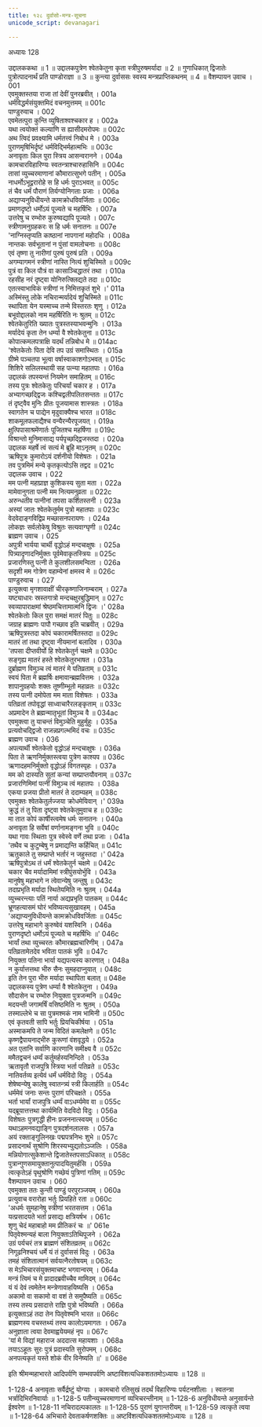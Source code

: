 ```yaml
---
title: १२८ दुर्वासो-मन्त्र-सूचना
unicode_script: devanagari

---
```



अध्यायः 128

उद्दालककथा ॥ 1 ॥ उद्दालकपुत्रेण श्वेतकेतुना कृता स्त्रीपुरुषमर्यादा ॥ 2 ॥ गुणाधिकात् द्विजातेः पुत्रोत्पादनार्थं प्रति पाण्डोराज्ञा ॥ 3 ॥ कुन्त्या दुर्वाससः स्वस्य मन्त्रप्राप्तिकथनम् ॥ 4 ॥
वैशम्पायन उवाच ।	001  
एवमुक्तस्तया राजा तां देवीं पुनरब्रवीत् ।	001a  
धर्मविद्धर्मसंयुक्तमिदं वचनमुत्तमम् ॥	001c  
पाण्डुरुवाच ।	002  
एवमेतत्पुरा कुन्ति व्युषिताश्वश्चकार ह ।	002a  
यथा त्वयोक्तं कल्याणि स ह्यासीदमरोपमः ॥	002c  
अथ त्विदं प्रवक्ष्यामि धर्मतत्त्वं निबोध मे ।	003a  
पुराणमृषिभिर्दृष्टं धर्मविद्भिर्महात्मभिः ॥	003c  
अनावृताः किल पुरा स्त्रिय आसन्वरानने ।	004a  
कामचारविहारिण्यः स्वतन्त्राश्चारुहासिनि ॥	004c  
तासां व्युच्चरमाणानां कौमारात्सुभगे पतीन् ।	005a  
नाधर्मोऽभूद्वरारोहे स हि धर्मः पुराऽभवत् ॥	005c  
तं चैव धर्मं पौराणं तिर्यग्योनिगताः प्रजाः ।	006a  
अद्याप्यनुविधीयन्ते कामक्रोधविवर्जिताः ॥	006c  
प्रमाणदृष्टो धर्मोऽयं पूज्यते च महर्षिभिः ।	007a  
उत्तरेषु च रम्भोरु कुरुष्वद्यापि पूज्यते ।	007c  
स्त्रीणामनुग्रहकरः स हि धर्मः सनातनः ॥	007e  
\'नाग्निस्तृप्यति काष्ठानां नापगानां महोदधिः ।	008a  
नान्तकः सर्वभूतानां न पुंसां वामलोचनाः ॥	008c  
एवं तृष्णा तु नारीणां पुरुषं पुरुषं प्रति ।	009a  
अगम्यागमनं स्त्रीणां नास्ति नित्यं शुचिस्मिते ॥	009c  
पुत्रं वा किल पौत्रं वा कासाञ्चिद्धातरं तथा ।	010a  
रहसीह नरं दृष्ट्वा योनिरुत्क्लिद्यते तदा ॥	010c  
एतत्स्वाभाविकं स्त्रीणां न निमित्तकृतं शुभे ।\'	011a  
अस्मिंस्तु लोके नचिरान्मर्यादेयं शुचिस्मिते ॥	011c  
स्थापिता येन यस्माच्च तन्मे विस्तरतः शृणु ।	012a  
बभूवोद्दालको नाम महर्षिरिति नः श्रुतम् ॥	012c  
श्वेतकेतुरिति ख्यातः पुत्रस्तस्याभवन्मुनिः ।	013a  
मर्यादेयं कृता तेन धर्म्या वै श्वेतकेतुना ॥	013c  
कोपात्कमलपत्राक्षि यदर्थं तन्निबोध मे ॥	014ac  
\'श्वेतकेतोः पिता देवि तप उग्रं समास्थितः ।	015a  
ग्रीष्मे पञ्चतपा भूत्वा वर्षास्वाकाशगोऽभवत् ॥	015c  
शिशिरे सलिलस्थायी सह पत्न्या महातपाः ।	016a  
उद्दालकं तपस्यन्तं नियमेन समाहितम् ॥	016c  
तस्य पुत्रः श्वेतकेतुः परिचर्यां चकार ह ।	017a  
अभ्यागच्छद्द्विजः कश्चिद्वलीपलितसन्ततः ॥	017c  
तं दृष्ट्वैव मुनिः प्रीतः पूजयामास शास्त्रतः ।	018a  
स्वागतेन च पाद्येन मृदुवाक्यैश्च भारत ॥	018c  
शाकमूलफलाद्यैश्च वन्यैरन्यैरपूजयत् ।	019a  
क्षुत्पिपासाश्रमेंणार्तः पूजितश्च महर्षिणा ॥	019c  
विश्रान्तो मुनिमासाद्य पर्यपृच्छद्द्विजस्तदा ।	020a  
उद्दालक महर्षे त्वं सत्यं मे ब्रूहि माऽनृतम् ॥	020c  
ऋषिपुत्रः कुमारोऽयं दर्शनीयो विशेषतः ।	021a  
तव पुत्रमिमं मन्ये कृतकृत्योऽसि तद्वद ॥	021c  
उद्दालक उवाच ।	022  
मम पत्नी महाप्राज्ञ कुशिकस्य सुता मता ।	022a  
मामेवानुगता पत्नी मम नित्यमनुव्रता ॥	022c  
अरुन्धतीव पत्नीनां तपसा कर्शितस्तनी ।	023a  
अस्यां जातः श्वेतकेतुर्मम पुत्रो महातपाः ॥	023c  
वेदवेदाङ्गविद्विप्र मच्छासनपरायणः ।	024a  
लोकज्ञः सर्वलोकेषु विश्रुतः सत्यवाग्घृणी ॥	024c  
ब्राह्मण उवाच ।	025  
अपुत्री भार्यया चार्थी वृद्धोऽहं मन्दचाक्षुषः ।	025a  
पित्र्यादृणादनिर्मुक्तः पूर्वमेवाकृतस्त्रियः ॥	025c  
प्रजारणिस्तु पत्नी ते कुलशीलसमन्विता ।	026a  
सदृशी मम गोत्रेण वहाम्येनां क्षमस्व मे ॥	026c  
पाण्डुरुवाच ।	027  
इत्युक्त्वा मृगशावाक्षीं चीरकृष्णाजिनाम्बराम् ।	027a  
यष्ट्याधारः स्रस्तगात्रो मन्दचक्षुरबुद्धिमान् ॥	027c  
स्वव्यापाराक्षमां श्रेष्ठमचित्तामात्मनि द्विजः ।\'	028a  
श्वेतकेतोः किल पुरा समक्षं मातरं पितुः ॥	028c  
जग्राह ब्राह्मणः पापौ गच्छाव इति चाब्रवीत् ।	029a  
ऋषिपुत्रस्तदा कोपं चकारामर्षितस्तदा ॥	029c  
मातरं तां तथा दृष्ट्वा नीयमानां बलादिव ।	030a  
\'तपसा दीप्तवीर्यो हि श्वेतकेतुर्न चक्षमे ॥	030c  
सङ्गृह्य मातरं हस्ते श्वेतकेतुरभाषत ।	031a  
दुर्ब्राह्मण विमुञ्च त्वं मातरं मे पतिव्रताम् ॥	031c  
स्वयं पिता मे ब्रह्मर्षिः क्षमावान्ब्रह्मवित्तमः ।	032a  
शापानुग्रहयोः शक्तः तूष्णीम्भूतो महाव्रतः ॥	032c  
तस्य पत्नी दमोपेता मम माता विशेषतः ।	033a  
पतिव्रतां तपोवृद्धां साध्वाचारैरलङ्कृताम् ॥	033c  
अप्रमादेन ते ब्रह्मन्मातृभूतां विमुञ्च वै ॥	034ac  
एवमुक्त्वा तु याचन्तं विमुञ्चेति मुहुर्मुहुः ।	035a  
प्रत्यवोचद्द्विजो राजन्नप्रगल्भमिदं वचः ॥	035c  
ब्राह्मण उवाच ।	036  
अपत्यार्थी श्वेतकेतो वृद्धोऽहं मन्दचाक्षुषः ।	036a  
पिता ते ऋणनिर्मुक्तस्त्वया पुत्रेण काश्यप ॥	036c  
ऋणादहमनिर्मुक्तो वृद्धोऽहं विगतस्पृहः ।	037a  
मम को दास्यति सुतां कन्यां सम्प्राप्तयौवनाम् ॥	037c  
प्रजारणिमिमां पत्नीं विमुञ्च त्वं महातपः ।	038a  
एकया प्रजया प्रीतो मातरं ते ददाम्यहम् ॥	038c  
एवमुक्तः श्वेतकेतुर्लज्जया क्रोधमेयिवान् ।\'	039a  
क्रुद्धं तं तु पिता दृष्ट्वा श्वेतकेतुमुवाच ह ॥	039c  
मा तात कोपं कार्षीस्त्वमेष धर्मः सनातनः ।	040a  
अनावृता हि सर्वेषां वर्णानामङ्गना भुवि ॥	040c  
यथा गावः स्थिताः पुत्र स्वेस्वे वर्णे तथा प्रजाः ।	041a  
\'तथैव च कुटुम्बेषु न प्रमाद्यन्ति कर्हिचित् ॥	041c  
ऋतुकाले तु सम्प्राप्ते भर्तारं न जहुस्तदा ।\'	042a  
ऋषिपुत्रोऽथ तं धर्मं श्वेतकेतुर्न चक्षमे ॥	042c  
चकार चैव मर्यादामिमां स्त्रीपुंसयोर्भुवि ।	043a  
मानुषेषु महाभागे न त्वेवान्येषु जन्तुषु ॥	043c  
तदाप्रभृति मर्यादा स्थितेयमिति नः श्रुतम् ।	044a  
व्युच्चरन्त्याः पतिं नार्या अद्यप्रभृति पातकम् ॥	044c  
भ्रूणहत्यासमं घोरं भविष्यत्यसुखावहम् ।	045a  
\'अद्याप्यनुविधीयन्ते कामक्रोधविवर्जिताः ॥	045c  
उत्तरेषु महाभागे कुरुष्वेवं यशस्विनि ।	046a  
पुराणदृष्टो धर्मोऽयं पूज्यते च महर्षिभिः ॥\'	046c  
भार्यां तथा व्युच्चरतः कौमारब्रह्मचारिणीम् ।	047a  
पतिव्रतामेतदेव भविता पातकं भुवि ॥	047c  
नियुक्ता पतिना भार्या यद्यपत्यस्य कारणात् ।	048a  
न कुर्यात्तत्तथा भीरु सैनः सुमहदाप्नुयात् ।	048c  
इति तेन पुरा भीरु मर्यादा स्थापिता बलात् ॥	048e  
उद्दालकस्य पुत्रेण धर्म्या वै श्वेतकेतुना ।	049a  
सौदासेन च रम्भोरु नियुक्ता पुत्रजन्मनि ॥	049c  
मदयन्ती जगामर्षिं वसिष्ठमिति नः श्रुतम् ।	050a  
तस्माल्लेभे च सा पुत्रमश्मकं नाम भामिनी ॥	050c  
एवं कृतवती सापि भर्तुः प्रियचिकीर्षया ।	051a  
अस्माकमपि ते जन्म विदितं कमलेक्षणे ॥	051c  
कृष्णद्वैपायनाद्भीरु कुरूणां वंशवृद्धये ।	052a  
अत एतानि सर्वाणि कारणानि समीक्ष्य वै ॥	052c  
ममैतद्वचनं धर्म्यं कर्तुमर्हस्यनिन्दिते ।	053a  
ऋतावृतौ राजपुत्रि स्त्रिया भर्ता पतिव्रते ॥	053c  
नातिवर्तव्य इत्येवं धर्मं धर्मविदो विदुः ।	054a  
शेषेष्वन्येषु कालेषु स्वातन्त्र्यं स्त्री किलार्हति ॥	054c  
धर्ममेवं जनाः सन्तः पुराणं परिचक्षते ।	055a  
भर्ता भार्यां राजपुत्रि धर्म्यं वाऽधर्म्यमेव वा ॥	055c  
यद्ब्रूयात्तत्तथा कार्यमिति वेदविदो विदुः ।	056a  
विशेषतः पुत्रगृद्धी हीनः प्रजननात्स्वयम् ॥	056c  
यथाऽहमनवद्याङ्गि पुत्रदर्शनलालसः ।	057a  
अयं रक्ताङ्गुलिनखः पद्मपत्रनिभः शुभे ॥	057c  
प्रसादनार्थं सुश्रोणि शिरस्यभ्युद्यतोऽञ्जलिः ।	058a  
मन्नियोगात्सुकेशान्ते द्विजातेस्तपसाऽधिकात् ॥	058c  
पुत्रान्गुणसमायुक्तानुत्पादयितुमर्हसि ।	059a  
त्वत्कृतेऽहं पृथुश्रोणि गच्छेयं पुत्रिणां गतिम् ॥	059c  
वैशम्पायन उवाच ।	060  
एवमुक्ता ततः कुन्ती पाण्डुं परपुरञ्जयम् ।	060a  
प्रत्युवाच वरारोहा भर्तुः प्रियहिते रता ॥	060c  
\'अधर्मः सुमहानेषु स्त्रीणां भरतसत्तम ।	061a  
यत्प्रसादयते भर्ता प्रसाद्यः क्षत्रियर्षभ ।	061c  
शृणु चेदं महाबाहो मम प्रीतिकरं चः ॥\'	061e  
पितृवेश्मन्यहं बाला नियुक्ताऽतिथिपूजने ।	062a  
उग्रं पर्यचरं तत्र ब्राह्मणं संशितव्रतम् ॥	062c  
निगूढनिश्चयं धर्मे यं तं दुर्वाससं विदुः ।	063a  
तमहं संशितात्मानं सर्वयत्नैरतोषयम् ॥	063c  
स मेऽभिचारसंयुक्तमाचष्ट भगवान्वरम् ।	064a  
मन्त्रं त्विमं च मे प्रादादब्रवीच्चैव मामिदम् ॥	064c  
यं यं देवं त्वमेतेन मन्त्रेणावाहयिष्यसि ।	065a  
अकामो वा सकामो वा वशं ते समुपैष्यति ॥	065c  
तस्य तस्य प्रसादात्ते राज्ञि पुत्रो भविष्यति ।	066a  
इत्युक्ताऽहं तदा तेन पितृवेश्मनि भारत ॥	066c  
ब्राह्मणस्य वचस्तथ्यं तस्य कालोऽयमागतः ।	067a  
अनुज्ञाता त्वया देवमाह्वयेयमहं नृप ॥	067c  
\'यां मे विद्यां महाराज अददात्स महायशाः ।	068a  
तयाऽऽहूतः सुरः पुत्रं प्रदास्यति सुरोपमम् ।	068c  
अनपत्यकृतं यस्ते शोकं वीर विनेष्यति ॥\' ॥	068e  

इति श्रीमन्महाभारते आदिपर्वणि सम्भवपर्वणि अष्टाविंशत्यधिकशततमोऽध्यायः ॥ 128 ॥

1-128-4 अनावृताः सर्वैर्द्रष्टुं योग्याः । कामचारो रतिसुखं तदर्थं विहारिण्यः पर्यटनशीलाः । स्वतन्त्रा भर्त्रादिभिरनिवार्याः ॥ 1-128-5 पतीन्व्युच्चरमाणानां व्यभिचरन्तीनाम् ॥ 1-128-6 अनुविधीयन्ते अनुसार्यन्ते ईश्वरेण ॥ 1-128-11 नचिरादल्पकालतः ॥ 1-128-55 पुराणं युगान्तरीयम् ॥ 1-128-59 त्वत्कृते त्वया ॥ 1-128-64 अभिचारो देवताकर्षणशक्तिः ॥ अष्टविंशत्यधिकशततमोऽध्यायः ॥ 128 ॥